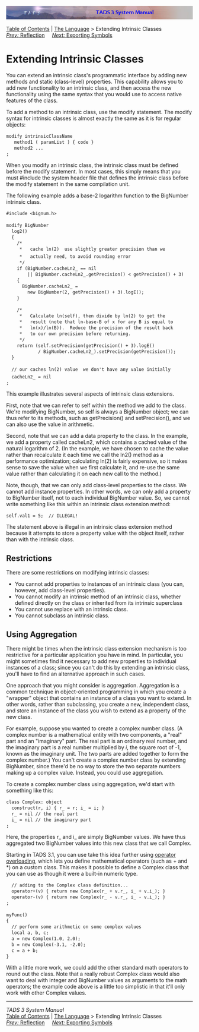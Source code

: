 ![](topbar.jpg)

[Table of Contents](toc.htm) \| [The Language](langsec.htm) \> Extending
Intrinsic Classes  
[*Prev:* Reflection](reflect.htm)     [*Next:* Exporting
Symbols](export.htm)    

# Extending Intrinsic Classes

You can extend an intrinsic class's programmatic interface by adding new
methods and static (class-level) properties. This capability allows you
to add new functionality to an intrinsic class, and then access the new
functionality using the same syntax that you would use to access native
features of the class.

To add a method to an intrinsic class, use the modify statement. The
modify syntax for intrinsic classes is almost exactly the same as it is
for regular objects:

    modify intrinsicClassName
       method1 ( paramList ) { code }
       method2 ...
    ;

When you modify an intrinsic class, the intrinsic class must be defined
before the modify statement. In most cases, this simply means that you
must \#include the system header file that defines the intrinsic class
before the modify statement in the same compilation unit.

The following example adds a base-2 logarithm function to the BigNumber
intrinsic class.

    #include <bignum.h>

    modify BigNumber
      log2()
      {
        /*
         *   cache ln(2)  use slightly greater precision than we
         *   actually need, to avoid rounding error
         */
        if (BigNumber.cacheLn2_ == nil
            || BigNumber.cacheLn2_.getPrecision() < getPrecision() + 3)
        {
          BigNumber.cacheLn2_ = 
            new BigNumber(2, getPrecision() + 3).logE();
        }

        /*
         *   Calculate ln(self), then divide by ln(2) to get the
         *   result (note that ln-base-B of x for any B is equal to
         *   ln(x)/ln(B)).  Reduce the precision of the result back
         *   to our own precision before returning.
         */
        return (self.setPrecision(getPrecision() + 3).logE()
                / BigNumber.cacheLn2_).setPrecision(getPrecision());
      }

      // our caches ln(2) value  we don't have any value initially
      cacheLn2_ = nil
    ;

This example illustrates several aspects of intrinsic class extensions.

First, note that we can refer to self within the method we add to the
class. We're modifying BigNumber, so self is always a BigNumber object;
we can thus refer to its methods, such as getPrecision() and
setPrecision(), and we can also use the value in arithmetic.

Second, note that we can add a data property to the class. In the
example, we add a property called cacheLn2, which contains a cached
value of the natural logarithm of 2. (In the example, we have chosen to
cache the value rather than recalculate it each time we call the ln2()
method as a performance optimization; calculating ln(2) is fairly
expensive, so it makes sense to save the value when we first calculate
it, and re-use the same value rather than calculating it on each new
call to the method.)

Note, though, that we can only add class-level properties to the class.
We cannot add instance properties. In other words, we can only add a
property to BigNumber itself, not to each individual BigNumber value.
So, we cannot write something like this within an intrinsic class
extension method:

    self.val1 = 5;  // ILLEGAL!

The statement above is illegal in an intrinsic class extension method
because it attempts to store a property value with the object itself,
rather than with the intrinsic class.

## Restrictions

There are some restrictions on modifying intrinsic classes:

- You cannot add properties to instances of an intrinsic class (you can,
  however, add class-level properties).
- You cannot modify an intrinsic method of an intrinsic class, whether
  defined directly on the class or inherited from its intrinsic
  superclass
- You cannot use replace with an intrinsic class.
- You cannot subclass an intrinsic class.

## Using Aggregation

There might be times when the intrinsic class extension mechanism is too
restrictive for a particular application you have in mind. In
particular, you might sometimes find it necessary to add new properties
to individual instances of a class; since you can't do this by extending
an intrinsic class, you'll have to find an alternative approach in such
cases.

One approach that you might consider is aggregation. Aggregation is a
common technique in object-oriented programming in which you create a
"wrapper" object that contains an instance of a class you want to
extend. In other words, rather than subclassing, you create a new,
independent class, and store an instance of the class you wish to extend
as a property of the new class.

For example, suppose you wanted to create a complex number class. (A
complex number is a mathematical entity with two components, a "real"
part and an "imaginary" part. The real part is an ordinary real number,
and the imaginary part is a real number multiplied by *i*, the square
root of -1, known as the imaginary unit. The two parts are added
together to form the complex number.) You can't create a complex number
class by extending BigNumber, since there'd be no way to store the two
separate numbers making up a complex value. Instead, you could use
aggregation.

To create a complex number class using aggregation, we'd start with
something like this:

    class Complex: object
      construct(r, i) { r_ = r; i_ = i; }
      r_ = nil // the real part
      i_ = nil // the imaginary part
    ;

Here, the properties r\_ and i\_ are simply BigNumber values. We have
thus aggregated two BigNumber values into this new class that we call
Complex.

Starting in TADS 3.1, you can use take this idea further using [operator
overloading](opoverload.htm), which lets you define mathematical
operators (such as + and \*) on a custom class. This makes it possible
to define a Complex class that you can use as though it were a built-in
numeric type.

      // adding to the Complex class definition...
      operator+(v) { return new Complex(r_ + v.r_, i_ + v.i_); }
      operator-(v) { return new Complex(r_ - v.r_, i_ - v.i_); }
    ;

    myFunc()
    {
      // perform some arithmetic on some complex values
      local a, b, c;
      a = new Complex(1.0, 2.0);
      b = new Complex(-3.1, -2.0);
      c = a + b;
    }

With a little more work, we could add the other standard math operators
to round out the class. Note that a really robust Complex class would
also want to deal with integer and BigNumber values as arguments to the
math operators; the example code above is a little too simplistic in
that it'll only work with other Complex values.

------------------------------------------------------------------------

*TADS 3 System Manual*  
[Table of Contents](toc.htm) \| [The Language](langsec.htm) \> Extending
Intrinsic Classes  
[*Prev:* Reflection](reflect.htm)     [*Next:* Exporting
Symbols](export.htm)    

